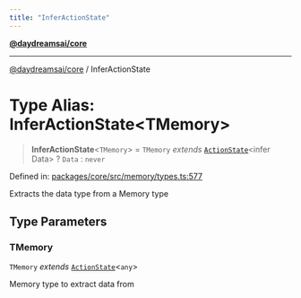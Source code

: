 ```yaml
---
title: "InferActionState"
---
```


[**@daydreamsai/core**](./api-reference.md)

***

[@daydreamsai/core](./api-reference.md) / InferActionState

# Type Alias: InferActionState\<TMemory\>

> **InferActionState**\<`TMemory`\> = `TMemory` *extends* [`ActionState`](./ActionState.md)\<infer Data\> ? `Data` : `never`

Defined in: [packages/core/src/memory/types.ts:577](https://github.com/dojoengine/daydreams/blob/cade502c379b7b9e103832026447c86310638fce/packages/core/src/memory/types.ts#L577)

Extracts the data type from a Memory type

## Type Parameters

### TMemory

`TMemory` *extends* [`ActionState`](./ActionState.md)\<`any`\>

Memory type to extract data from
